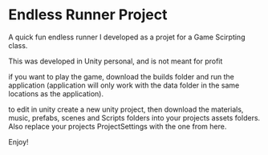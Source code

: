 # Endless Runner Project

A quick fun endless runner I developed as a projet for a Game Scirpting class.

This was developed in Unity personal, and is not meant for profit

if you want to play the game, download the builds folder and run the application (application will only work with the data folder in the same locations as the application).

to edit in unity create a new unity project, then download the materials, music, prefabs, scenes and Scripts folders into your projects assets folders. Also replace your projects ProjectSettings with the one from here. 

Enjoy!
